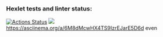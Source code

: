### Hexlet tests and linter status:
[![Actions Status](https://github.com/TonyIIO/frontend-project-44/actions/workflows/hexlet-check.yml/badge.svg)](https://github.com/TonyIIO/frontend-project-44/actions)
<a href="https://codeclimate.com/github/TonyIIO/frontend-project-44/maintainability"><img src="https://api.codeclimate.com/v1/badges/4a53756b6a3d18293538/maintainability" /></a>
https://asciinema.org/a/6M8dMcwHX4TS9IzrEJarE5D6d even